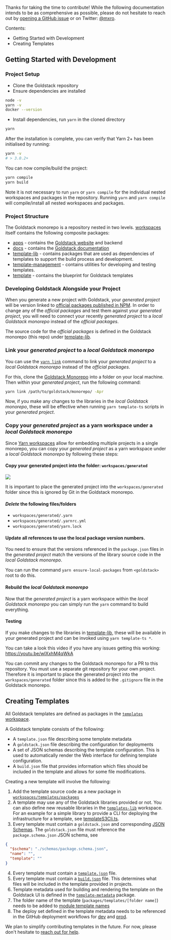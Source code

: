 Thanks for taking the time to contribute! While the following documentation intends to be as comprehensive as possible, please do not hesitate to reach out by [opening a GitHub issue](https://github.com/goldstack/goldstack/issues) or on Twitter: [@mxro](https://twitter.com/mxro).

Contents:

- Getting Started with Development
- Creating Templates

## Getting Started with Development

### Project Setup

- Clone the Goldstack repository
- Ensure dependencies are installed

```sh
node -v
yarn -v
docker --version
```

- Install dependencies, run `yarn` in the cloned directory

```sh
yarn
```

After the installation is complete, you can verify that Yarn 2+ has been initialised by running:

```sh
yarn -v
# > 3.0.2+
```

You can now compile/build the project:

```sh
yarn compile
yarn build
```

Note it is not necessary to run `yarn` or `yarn compile` for the individual nested workspaces and packages in the repository. Running `yarn` and `yarn compile` will compile/install all nested workspaces and packages.

### Project Structure

The Goldstack monorepo is a repository nested in two levels. [workspaces](https://github.com/goldstack/goldstack/tree/master/workspaces) itself contains the following composite packages:

- [apps](https://github.com/goldstack/goldstack/tree/master/workspaces/apps) - contains the [Goldstack website](https://goldstack.party) and backend
- [docs](https://github.com/goldstack/goldstack/tree/master/workspaces/docs) - contains the [Goldstack documentation](https://docs.goldstack.party/docs)
- [template-lib](https://github.com/goldstack/goldstack/tree/master/workspaces/templates-lib) - contains packages that are used as dependencies of templates to support the build process and development.
- [template-management](https://github.com/goldstack/goldstack/tree/master/workspaces/templates-management) - contains utilities for developing and testing templates.
- [template](https://github.com/goldstack/goldstack/tree/master/workspaces/templates) - contains the blueprint for Goldstack templates

### Developing Goldstack Alongside your Project

When you generate a new project with Goldstack, your _generated project_ will be version linked to [official packages published in NPM](https://www.npmjs.com/search?q=keywords:goldstack). In order to change any of the _official packages_ and test them against your _generated project_, you will need to connect your recently _generated project_ to a _local Goldstack monorepo_ instead of the _official packages_.

The source code for the _official packages_ is defined in the Goldstack monorepo (this repo) under [template-lib](https://github.com/goldstack/goldstack/tree/master/workspaces/templates-lib).

### Link your _generated project_ to a _local Goldstack monorepo_

You can use the [`yarn link`](https://yarnpkg.com/en/docs/cli/link) command to link your _generated project_ to a _local Goldstack monorepo_ instead of the _official packages_.

For this, clone the [Goldstack Monorepo](https://github.com/goldstack/goldstack) into a folder on your local machine. Then within your _generated project_, run the following command:

```sh
yarn link /path/to/goldstack/monorepo/ -Apr
```

Now, if you make any changes to the libraries in the _local Goldstack monorepo_, these will be effective when running `yarn template-ts` scripts in your _generated project_.

### Copy your _generated project_ as a yarn workspace under a _local Goldstack monorepo_

Since [Yarn workspaces](https://yarnpkg.com/features/workspaces) allow for embedding multiple projects in a single monorepo, you can copy your _generated project_ as a yarn workspace under a _local Goldstack monorepo_ by following these steps:

#### Copy your generated project into the folder: `workspaces/generated`

![](https://user-images.githubusercontent.com/1448524/155213397-2b67a16d-fb76-476e-bfcf-314903dcc046.png)

It is important to place the generated project into the `workspaces/generated` folder since this is ignored by Git in the Goldstack monorepo.

#### _Delete_ the following files/folders

- `workspaces/generated/.yarn`
- `workspaces/generated/.yarnrc.yml`
- `workspaces/generated/yarn.lock`

#### Update all references to use the local package version numbers.

You need to ensure that the versions referenced in the `package.json` files in the _generated project_ match the versions of the library source code in the _local Goldstack monorepo_.

You can run the command `yarn ensure-local-packages` from `<goldstack>` root to do this.

#### Rebuild the _local Goldstack monorepo_

Now that the _generated project_ is a yarn workspace within the _local Goldstack monorepo_ you can simply run the `yarn` command to build everything.

#### Testing

If you make changes to the libraries in [template-lib](https://github.com/goldstack/goldstack/tree/master/workspaces/templates-lib), these will be available in your generated project and can be invoked using `yarn template-ts *`.

You can take a look this video if you have any issues getting this working: https://youtu.be/wIXxhM4qWkA

You can commit any changes to the Goldstack monorepo for a PR to this repository. You must use a separate git repository for your own project. Therefore it is important to place the generated project into the `workspaces/generated` folder since this is added to the `.gitignore` file in the Goldstack monorepo.

## Creating Templates

All Goldstack templates are defined as packages in the [`templates` workspace](https://github.com/goldstack/goldstack/tree/master/workspaces/templates/packages).

A Goldstack template consists of the following:

- A `template.json` file describing some template metadata
- A `goldstack.json` file describing the configuration for deployments
- A set of JSON schemas describing the template configuration. This is used to automatically render the Web interface for defining template configuration.
- A `build.json` file that provides information which files should be included in the template and allows for some file modifications.

Creating a new template will involve the following:

1. Add the template source code as a new package in [`workspaces/templates/packages`](https://github.com/goldstack/goldstack/tree/master/workspaces/templates/packages)
2. A template may use any of the Goldstack libraries provided or not. You can also define new reusable libraries in the [`templates-lib`](https://github.com/goldstack/goldstack/tree/master/workspaces/templates-lib) workspace. For an example for a simple library to provide a CLI for deploying the infrastructure for a template, see [templateS3Cli.ts](https://github.com/goldstack/goldstack/blob/master/workspaces/templates-lib/packages/template-s3-cli/src/templateS3Cli.ts).
3. Every template must contain a `goldstack.json` and corresponding [JSON Schemas](https://github.com/goldstack/goldstack/tree/master/workspaces/templates/packages/app-nextjs/schemas). The `goldstack.json` file must reference the `package.schema.json` JSON schema, see

```json
{
  "$schema": "./schemas/package.schema.json",
  "name": "",
  "template": ""
}
```

4. Every template must contain a [`template.json`](https://github.com/goldstack/goldstack/blob/master/workspaces/templates/packages/app-nextjs/template.json) file.
5. Every template must contain a [`build.json`](https://github.com/goldstack/goldstack/blob/master/workspaces/templates/packages/app-nextjs/build.json) file. This determines what files will be included in the template provided in projects.
6. Template metadata used for building and rendering the template on the Goldstack UI is defined in the [`template-metadata`](https://github.com/goldstack/goldstack/tree/master/workspaces/templates/packages/template-metadata/src) package.
7. The folder name of the template (`packages/templates/[folder name]`) needs to be added to [module template names](https://github.com/goldstack/goldstack/blob/hetzner-server-goldstack-integration/workspaces/templates/packages/module-template-utils/src/moduleTemplateUtils.ts#L10)
7. The deploy set defined in the template metadata needs to be referenced in the GitHub deployment workflows for [dev](https://github.com/goldstack/goldstack/blob/master/.github/workflows/template_deploy_dev.yml#L11) and [prod](https://github.com/goldstack/goldstack/blob/master/.github/workflows/template_deploy_prod.yml#L11).

We plan to simplify contributing templates in the future. For now, please don't hesitate to [reach out for help](https://github.com/goldstack/goldstack/issues).
